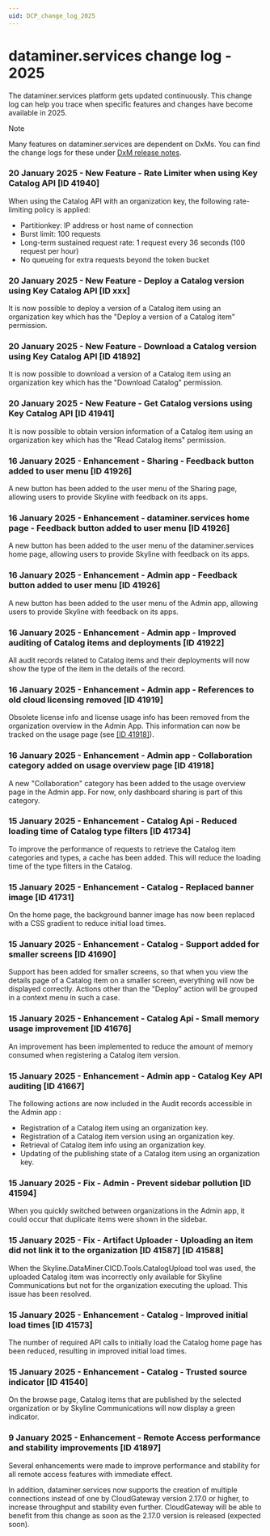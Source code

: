 ```yaml
---
uid: DCP_change_log_2025
---
```


# dataminer.services change log - 2025

The dataminer.services platform gets updated continuously. This change log can help you trace when specific features and changes have become available in 2025.

> [!NOTE]
> Many features on dataminer.services are dependent on DxMs. You can find the change logs for these under [DxM release notes](xref:DxM_RNs_index).


### 20 January 2025 - New Feature - Rate Limiter when using Key Catalog API [ID 41940]

When using the Catalog API with an organization key, the following rate-limiting policy is applied:

- Partitionkey: IP address or host name of connection
- Burst limit: 100 requests
- Long-term sustained request rate: 1 request every 36 seconds (100 request per hour)
- No queueing for extra requests beyond the token bucket

### 20 January 2025 - New Feature - Deploy a Catalog version using Key Catalog API [ID xxx]

It is now possible to deploy a version of a Catalog item using an organization key which has the "Deploy a version of a Catalog item" permission.

### 20 January 2025 - New Feature - Download a Catalog version using Key Catalog API [ID 41892]

It is now possible to download a version of a Catalog item using an organization key which has the "Download Catalog" permission.

### 20 January 2025 - New Feature - Get Catalog versions using Key Catalog API [ID 41941]

It is now possible to obtain version information of a Catalog item using an organization key which has the "Read Catalog items" permission.

### 16 January 2025 - Enhancement - Sharing - Feedback button added to user menu [ID 41926]

A new button has been added to the user menu of the Sharing page, allowing users to provide Skyline with feedback on its apps.

### 16 January 2025 - Enhancement - dataminer.services home page - Feedback button added to user menu [ID 41926]

A new button has been added to the user menu of the dataminer.services home page, allowing users to provide Skyline with feedback on its apps.

### 16 January 2025 - Enhancement - Admin app - Feedback button added to user menu [ID 41926]

A new button has been added to the user menu of the Admin app, allowing users to provide Skyline with feedback on its apps.

### 16 January 2025 - Enhancement - Admin app - Improved auditing of Catalog items and deployments [ID 41922]

All audit records related to Catalog items and their deployments will now show the type of the item in the details of the record.

### 16 January 2025 - Enhancement - Admin app - References to old cloud licensing removed [ID 41919]

Obsolete license info and license usage info has been removed from the organization overview in the Admin App. This information can now be tracked on the usage page (see [[ID 41918]](#16-january-2025---enhancement---admin-app---collaboration-category-added-on-usage-overview-page-id-41918)).

### 16 January 2025 - Enhancement - Admin app - Collaboration category added on usage overview page [ID 41918]

A new "Collaboration" category has been added to the usage overview page in the Admin app. For now, only dashboard sharing is part of this category.

### 15 January 2025 - Enhancement - Catalog Api - Reduced loading time of Catalog type filters [ID 41734]

To improve the performance of requests to retrieve the Catalog item categories and types, a cache has been added. This will reduce the loading time of the type filters in the Catalog.

### 15 January 2025 - Enhancement - Catalog - Replaced banner image [ID 41731]

On the home page, the background banner image has now been replaced with a CSS gradient to reduce initial load times.

### 15 January 2025 - Enhancement - Catalog - Support added for smaller screens [ID 41690]

Support has been added for smaller screens, so that when you view the details page of a Catalog item on a smaller screen, everything will now be displayed correctly. Actions other than the "Deploy" action will be grouped in a context menu in such a case.

### 15 January 2025 - Enhancement - Catalog Api - Small memory usage improvement [ID 41676]

An improvement has been implemented to reduce the amount of memory consumed when registering a Catalog item version.

### 15 January 2025 - Enhancement - Admin app - Catalog Key API auditing [ID 41667]

The following actions are now included in the Audit records accessible in the Admin app :

- Registration of a Catalog item using an organization key.
- Registration of a Catalog item version using an organization key.
- Retrieval of Catalog item info using an organization key.
- Updating of the publishing state of a Catalog item using an organization key.

### 15 January 2025 - Fix - Admin - Prevent sidebar pollution [ID 41594]

When you quickly switched between organizations in the Admin app, it could occur that duplicate items were shown in the sidebar.

### 15 January 2025 - Fix - Artifact Uploader - Uploading an item did not link it to the organization [ID 41587] [ID 41588]

When the Skyline.DataMiner.CICD.Tools.CatalogUpload tool was used, the uploaded Catalog item was incorrectly only available for Skyline Communications but not for the organization executing the upload. This issue has been resolved.

### 15 January 2025 - Enhancement - Catalog - Improved initial load times [ID 41573]

The number of required API calls to initially load the Catalog home page has been reduced, resulting in improved initial load times.

### 15 January 2025 - Enhancement - Catalog - Trusted source indicator [ID 41540]

On the browse page, Catalog items that are published by the selected organization or by Skyline Communications will now display a green indicator.

### 9 January 2025 - Enhancement - Remote Access performance and stability improvements [ID 41897]

Several enhancements were made to improve performance and stability for all remote access features with immediate effect.

In addition, dataminer.services now supports the creation of multiple connections instead of one by CloudGateway version 2.17.0 or higher, to increase throughput and stability even further. CloudGateway will be able to benefit from this change as soon as the 2.17.0 version is released (expected soon).
